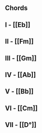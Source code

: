 ## Chords
## I - [[Eb]]
## II - [[Fm]]
## III - [[Gm]]
## IV - [[Ab]]
## V - [[Bb]]
## VI - [[Cm]]
## VII - [[D°]]